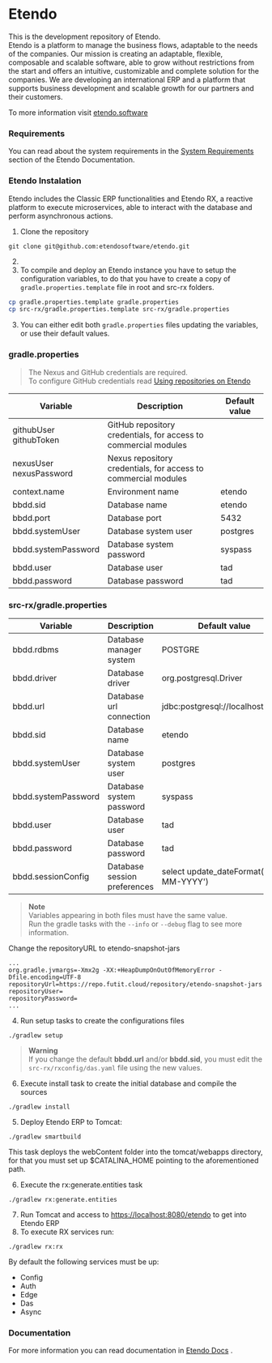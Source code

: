 # Etendo
This is the development repository of Etendo. <br>
Etendo is a platform to manage the business flows, adaptable to the needs of the companies. Our mission is creating an adaptable, flexible, composable and scalable software, able to grow without restrictions from the start and offers an intuitive, customizable and complete solution for the companies.
We are developing an international ERP and a platform that supports business development and scalable growth for our partners and their customers.

To more information visit [etendo.software](https://etendo.software)

### Requirements
You can read about the system requirements in the [System Requirements](https://docs.etendo.software/en/technical-documentation/etendo-environment/requirements-and-tools/requirements) section of the Etendo Documentation.

### Etendo Instalation
Etendo includes the Classic ERP functionalities and Etendo RX, a reactive platform to execute microservices, able to interact with the database and perform asynchronous actions.

1. Clone the repository
```
git clone git@github.com:etendosoftware/etendo.git
```
2. 
3. To compile and deploy an Etendo instance you have to setup the configuration variables, to do that you have to create a copy of `gradle.properties.template` file in root and src-rx folders.
```bash
cp gradle.properties.template gradle.properties
cp src-rx/gradle.properties.template src-rx/gradle.properties
```
3. You can either edit both `gradle.properties` files updating the variables, or use their default values.

### gradle.properties

>The Nexus and GitHub credentials are required. <br>
>To configure GitHub credentials read [Using repositories on Etendo](https://docs.etendo.software/en/technical-documentation/etendo-environment/requirements-and-tools/developer-tools/use-of-repositories-in-etendo)

| Variable                       | Description                                                     | Default value |
|--------------------------------|-----------------------------------------------------------------|---------------|
| githubUser <br> githubToken    | GitHub repository credentials, for access to commercial modules |               |
| nexusUser <br> nexusPassword   | Nexus repository credentials, for access to commercial modules  |               |
| context.name                   | Environment name                                                | etendo        |
| bbdd.sid                       | Database name                                                   | etendo        |
| bbdd.port                      | Database port                                                   | 5432          | 
| bbdd.systemUser                | Database system user                                            | postgres      |
| bbdd.systemPassword            | Database system password                                        | syspass       |
| bbdd.user                      | Database user                                                   | tad           |
| bbdd.password                  | Database password                                               | tad           |

### src-rx/gradle.properties

| Variable                     | Description                                                               | Default value                          |
|------------------------------|---------------------------------------------------------------------------|----------------------------------------|
| bbdd.rdbms                   | Database manager system                                                   | POSTGRE                                |
| bbdd.driver                  | Database driver                                                           | org.postgresql.Driver                  |
| bbdd.url                     | Database url connection                                                   | jdbc:postgresql://localhost\:5432      |
| bbdd.sid                     | Database name                                                             | etendo                                 |
| bbdd.systemUser              | Database system user                                                      | postgres                               |
| bbdd.systemPassword          | Database system password                                                  | syspass                                |
| bbdd.user                    | Database user                                                             | tad                                    |
| bbdd.password                | Database password                                                         | tad                                    |
| bbdd.sessionConfig           | Database session preferences                                              | select update_dateFormat('DD-MM-YYYY') |

> **Note** <br>
> Variables appearing in both files must have the same value.  
> Run the gradle tasks with the `--info` or `--debug` flag to see more information.

Change the repositoryURL to etendo-snapshot-jars
```
...
org.gradle.jvmargs=-Xmx2g -XX:+HeapDumpOnOutOfMemoryError -Dfile.encoding=UTF-8
repositoryUrl=https://repo.futit.cloud/repository/etendo-snapshot-jars
repositoryUser=
repositoryPassword=
...
```

4. Run setup tasks to create the configurations files
```
./gradlew setup
```
> **Warning** <br>
> If you change the default **bbdd.url** and/or **bbdd.sid**, you must edit the `src-rx/rxconfig/das.yaml` file using the new values.

6. Execute install task to create the initial database and compile the sources
```
./gradlew install
```
5. Deploy Etendo ERP to Tomcat:
```
./gradlew smartbuild
```
This task deploys the webContent folder into the tomcat/webapps directory, for that you must set up $CATALINA_HOME pointing to the aforementioned path.

6. Execute the rx:generate.entities task

```
./gradlew rx:generate.entities 
```

7. Run Tomcat and access to [https://localhost:8080/etendo](https://localhost:8080/etendo) to get into Etendo ERP
8. To execute RX services run:
```
./gradlew rx:rx 
```
By default the following services must be up:
- Config
- Auth
- Edge
- Das
- Async


### Documentation
For  more information you can read documentation in [Etendo Docs](https://docs.etendo.software) .
